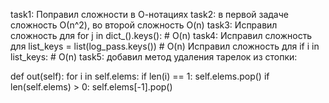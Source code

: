 task1: Поправил сложности в О-нотациях
task2: в первой задаче сложность О(n^2), во второй сложность O(n)
task3: Исправил сложность для for j in dict_().keys(): #  O(n)
task4: Исправил сложность для list_keys = list(log_pass.keys()) #  O(n)
Исправил сложность для if i in list_keys: #  O(n)
task5: добавил метод удаления тарелок из стопки:

def out(self):
    for i in self.elems:
        if len(i) == 1:
            self.elems.pop()
    if len(self.elems) > 0:
        self.elems[-1].pop() 
